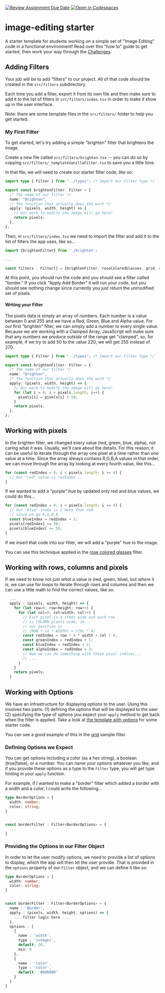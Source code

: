 [![Review Assignment Due Date](https://classroom.github.com/assets/deadline-readme-button-24ddc0f5d75046c5622901739e7c5dd533143b0c8e959d652212380cedb1ea36.svg)](https://classroom.github.com/a/6ezD8j_4)
[![Open in Codespaces](https://classroom.github.com/assets/launch-codespace-7f7980b617ed060a017424585567c406b6ee15c891e84e1186181d67ecf80aa0.svg)](https://classroom.github.com/open-in-codespaces?assignment_repo_id=13377980)
# image-editing starter

A starter template for students working on a simple set of "Image Editing" code in a functional environment! Read over this "how to" guide to get started, then work your way through the [Challenges](./CHALLENGES.md).

## Adding Filters

Your job will be to add "filters" to our project. All of that code should be created in the `src/filters` subdirectory.

Each time you add a filter, export it from its own file and then make sure to add it to the list of filters in `src/filters/index.tsx`
in order to make it show up in the user interface.

Note: there are some template files in the `src/filters/` folder to help
you get started.

### My First Filter

To get started, let's try adding a simple "brighten" filter that brightens the image.

Create a new file called `src/filters/brighten.tsx` -- you can do so by copying
`src/filters/_templateVanillaFilter.tsx` to save you a little time.

In that file, we will need to create our starter filter code, like so:

```typescript
import type { Filter } from "../types"; /* Import our Filter type */

export const brightenFilter: Filter = {
  /* The name of our filter */
  name: "Brighten",
  /* The function that actually does the work */
  apply: (pixels, width, height) => {
    // Our work to modify the image will go here!
    return pixels;
  },
};
```

Then, in `src/filters/index.tsx` we need to import the filter and add it to the list of filters
the app uses, like so...

```typescript
import {brightenFilter} from './brighten';

...

const filters : Filter[] = [brightenFilter, roseColoredGlasses, grid, vignette]
```

At this point, you should run the code and you should see a filter called "border." If you click "Apply Add Border" it will run your code, but you should see nothing change since currently you just return the unmodified set of pixels.

#### Writing your Filter

The pixels data is simply an array of numbers. Each number is a value between 0 and 255 and we have a Red, Green, Blue
and Alpha value. For our first "brighten" filter, we can simply add a number to every single value. Because we are
working with a Clamped Array, JavaScript will make sure that any numbers we produce _outside_ of the range get "clamped", so, for example, if we try to add 50 to the value 220, we will get 255 instead of 270.

```typescript
import type { Filter } from "../types"; /* Import our Filter type */

export const brightenFilter: Filter = {
  /* The name of our filter */
  name: "Brighten",
  /* The function that actually does the work */
  apply: (pixels, width, height) => {
    // Our work to modify the image will go here!
    for (let i = 0; i < pixels.length; i++) {
      pixels[i] = pixels[i] + 50;
    }
    return pixels;
  },
};
```

## Working with pixels

In the brighten filter, we changed every value (red, green, blue, alpha), not caring what it was. Usually, we'll care about the details. For this reason, it can be useful to iterate through the array one pixel at a time rather than one value at a time. Since the array always contains R,G,B,A values in that order, we can move through the array by looking at every fourth value, like this...

```typescript
for (const redIndex = 0; i < pixels.length; i += 4) {
  // Our "red" value is redIndex...
}
```

If we wanted to add a "purple" hue by updated only red and blue values, we could do this...

```typescript
for (const redIndex = 0; i < pixels.length; i += 4) {
  // Our "blue" index is 2 more than red
  // since we go R,G,B,A
  const blueIndex = redIndex + 2;
  pixels[redIndex] += 50;
  pixels[blueIndex] += 50;
}
```

If we insert that code into our filter, we will add a "purple" hue to the image.

You can see this technique applied in the [rose colored glasses](./src/filters/samples/roseColoredGlasses.tsx) filter.

## Working with rows, columns and pixels

If we need to know not just _what_ a value is (red, green, blue), but _where_ it is, we can use for loops to iterate through rows and columns and then we can use a little math to find the correct values, like so:

```typescript
  ...
  apply : (pixels, width, height) => {
    for (let row=0; row<height; row++) {
      for (let col=0; col<width; col++) {
        // Each pixel is 4 items wide and each row
        // is COLUMN pixels wide, so...
        // our position is
        // (ROW * (4 * WIDTH) + (COL * 4)
        const redIndex = row * 4 * width + col * 4;
        const greenIndex = redIndex + 1;
        const blueIndex = redIndex + 2;
        const alphaIndex = redIndex + 3;
        // Now we can do something with these pixel indices...
        // ...
      }
    }
    return pixels;
  }

```

## Working with Options

We have an infrastructure for displaying options to the user. Using this involves two parts: (1) defining the options that will be displayed to the user (2) specifying the type of options you expect your `apply` method to get back when the filter is applied. Take a look at [the template with options](./src/filters/_templateWithOptions.tsx) for some starter code.

You can see a good example of this in the [grid](./src/filters/samples/grid.tsx) sample filter.

### Defining Options we Expect

You can get options including a color (as a hex string), a boolean (true|false), or a number. You can name your options whatever you like, and if you provide these options as a type to the `Filter` type, you will get type hinting in your `apply` function.

For example, if I wanted to make a "border" filter which added
a border with a width and a color, I could write the following...

```typescript
type BorderOptions = {
  width: number;
  color: string;
}


const borderFilter : Filter<BorderOptions> = {
  ...
}
```

### Providing the Options in our Filter Object

In order to let the user modify options, we need to provide a list of options to display, which the app will then let the user provide. That is provided in the `options` property of our `Filter` object, and we can define it like so:

```typescript
type BorderOptions = {
  width: number;
  color: string;
}


const borderFilter : Filter<BorderOptions> = {
  name : 'Border',
  apply : (pixels, width, height, options) => {
    ... filter logic here ...
  },
  options : [
    {
      name : 'width',
      type : 'integer',
      default: 20,
      min: 0
    },
    {
      name : 'color',
      type : 'color',
      default: '#000000'
    }
  ]
}
```
